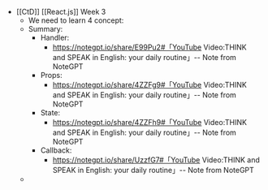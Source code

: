 - [[CtD]] [[React.js]] Week 3
	- We need to learn 4 concept:
	- Summary:
		- Handler:
			- https://notegpt.io/share/E99Pu2#「YouTube Video:THINK and SPEAK in English: your daily routine」-- Note from NoteGPT
		- Props:
			- https://notegpt.io/share/4ZZFg9#「YouTube Video:THINK and SPEAK in English: your daily routine」-- Note from NoteGPT
		- State:
			- https://notegpt.io/share/4ZZFh9#「YouTube Video:THINK and SPEAK in English: your daily routine」-- Note from NoteGPT
		- Callback:
			- https://notegpt.io/share/UzzfG7#「YouTube Video:THINK and SPEAK in English: your daily routine」-- Note from NoteGPT
	-
